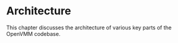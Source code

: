 # Architecture

This chapter discusses the architecture of various key parts of the OpenVMM
codebase.
